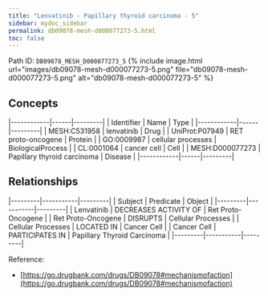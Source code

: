 ```yaml
---
title: "Lenvatinib - Papillary thyroid carcinoma - 5"
sidebar: mydoc_sidebar
permalink: db09078-mesh-d000077273-5.html
toc: false 
---
```



Path ID: `DB09078_MESH_D000077273_5`
{% include image.html url="images/db09078-mesh-d000077273-5.png" file="db09078-mesh-d000077273-5.png" alt="db09078-mesh-d000077273-5" %}

## Concepts

|------------|------|---------|
| Identifier | Name | Type    |
|------------|------|---------|
| MESH:C531958 | lenvatinib | Drug |
| UniProt:P07949 | RET proto-oncogene | Protein |
| GO:0009987 | cellular processes | BiologicalProcess |
| CL:0001064 | cancer cell | Cell |
| MESH:D000077273 | Papillary thyroid carcinoma | Disease |
|------------|------|---------|

## Relationships

|---------|-----------|---------|
| Subject | Predicate | Object  |
|---------|-----------|---------|
| Lenvatinib | DECREASES ACTIVITY OF | Ret Proto-Oncogene |
| Ret Proto-Oncogene | DISRUPTS | Cellular Processes |
| Cellular Processes | LOCATED IN | Cancer Cell |
| Cancer Cell | PARTICIPATES IN | Papillary Thyroid Carcinoma |
|---------|-----------|---------|

Reference: 
  - [https://go.drugbank.com/drugs/DB09078#mechanismofaction](https://go.drugbank.com/drugs/DB09078#mechanismofaction)
